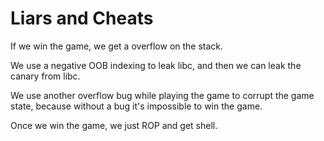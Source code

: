 Liars and Cheats
================

If we win the game, we get a overflow on the stack.

We use a negative OOB indexing to leak libc, and then we can leak the canary from libc.

We use another overflow bug while playing the game to corrupt the game state, because without a bug it's impossible to win the game.

Once we win the game, we just ROP and get shell.
